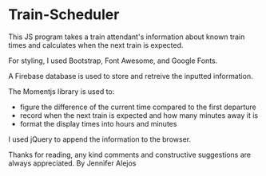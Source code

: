 # Train-Scheduler
This JS program takes a train attendant's information about known train times and calculates when the next train is expected.

For styling, I used Bootstrap, Font Awesome, and Google Fonts.

A Firebase database is used to store and retreive the inputted information.

The Momentjs library is used to:
- figure the difference of the current time compared to the first departure
- record when the next train is expected and how many minutes away it is
- format the display times into hours and minutes 

I used jQuery to append the information to the browser.

Thanks for reading, any kind comments and constructive suggestions are always appreciated. 
By Jennifer Alejos